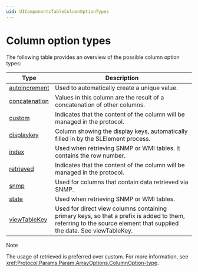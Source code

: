 ```yaml
---
uid: UIComponentsTableColumnOptionTypes
---
```


# Column option types

The following table provides an overview of the possible column option types:

|Type|Description|
|--- |--- |
|[autoincrement](xref:Protocol.Params.Param.ArrayOptions.ColumnOption-type#autoincrement)|Used to automatically create a unique value.|
|[concatenation](xref:Protocol.Params.Param.ArrayOptions.ColumnOption-type#concatenation)|Values in this column are the result of a concatenation of other columns.|
|[custom](xref:Protocol.Params.Param.ArrayOptions.ColumnOption-type#custom)|Indicates that the content of the column will be managed in the protocol.|
|[displaykey](xref:Protocol.Params.Param.ArrayOptions.ColumnOption-type#displaykey)|Column showing the display keys, automatically filled in by the SLElement process.|
|[index](xref:Protocol.Params.Param.ArrayOptions.ColumnOption-type#index)|Used when retrieving SNMP or WMI tables. It contains the row number.|
|[retrieved](xref:Protocol.Params.Param.ArrayOptions.ColumnOption-type#retrieved)|Indicates that the content of the column will be managed in the protocol.|
|[snmp](xref:Protocol.Params.Param.ArrayOptions.ColumnOption-type#snmp)|Used for columns that contain data retrieved via SNMP.|
|[state](xref:Protocol.Params.Param.ArrayOptions.ColumnOption-type#state)|Used when retrieving SNMP or WMI tables.|
|[viewTableKey](xref:Protocol.Params.Param.ArrayOptions.ColumnOption-type#viewtablekey)|Used for direct view columns containing primary keys, so that a prefix is added to them, referring to the source element that supplied the data. See viewTableKey.|

> [!NOTE]
> The usage of retrieved is preferred over custom. For more information, see <xref:Protocol.Params.Param.ArrayOptions.ColumnOption-type>.

